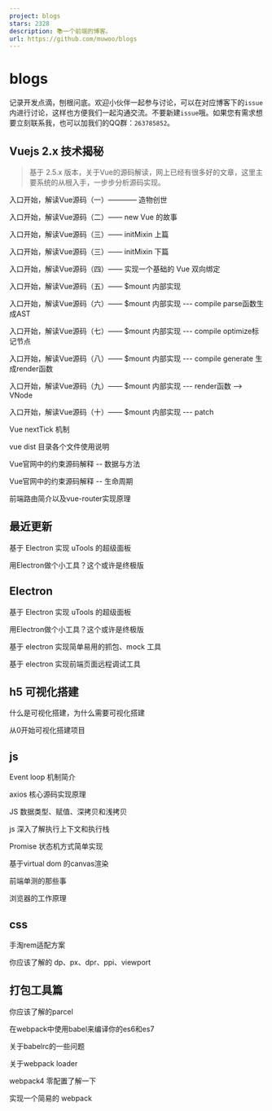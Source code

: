 ```yaml
---
project: blogs
stars: 2328
description: 📚一个前端的博客。
url: https://github.com/muwoo/blogs
---
```


blogs
=====

记录开发点滴，刨根问底。欢迎小伙伴一起参与讨论，可以在对应博客下的`issue`内进行讨论，这样也方便我们一起沟通交流。不要新建`issue`哦。如果您有需求想要立刻联系我，也可以加我们的QQ群：`263785852`。

Vuejs 2.x 技术揭秘
--------------

> 基于 2.5.x 版本，关于Vue的源码解读，网上已经有很多好的文章，这里主要系统的从根入手，一步步分析源码实现。

入口开始，解读Vue源码（一）———— 造物创世

入口开始，解读Vue源码（二）—— new Vue 的故事

入口开始，解读Vue源码（三）—— initMixin 上篇

入口开始，解读Vue源码（三）—— initMixin 下篇

入口开始，解读Vue源码（四）—— 实现一个基础的 Vue 双向绑定

入口开始，解读Vue源码（五）—— $mount 内部实现

入口开始，解读Vue源码（六）—— $mount 内部实现 --- compile parse函数生成AST

入口开始，解读Vue源码（七）—— $mount 内部实现 --- compile optimize标记节点

入口开始，解读Vue源码（八）—— $mount 内部实现 --- compile generate 生成render函数

入口开始，解读Vue源码（九）—— $mount 内部实现 --- render函数 --> VNode

入口开始，解读Vue源码（十）—— $mount 内部实现 --- patch

Vue nextTick 机制

vue dist 目录各个文件使用说明

Vue官网中的约束源码解释 -- 数据与方法

Vue官网中的约束源码解释 -- 生命周期

前端路由简介以及vue-router实现原理

最近更新
----

基于 Electron 实现 uTools 的超级面板

用Electron做个小工具？这个或许是终极版

Electron
--------

基于 Electron 实现 uTools 的超级面板

用Electron做个小工具？这个或许是终极版

基于 electron 实现简单易用的抓包、mock 工具

基于 electron 实现前端页面远程调试工具

h5 可视化搭建
--------

什么是可视化搭建，为什么需要可视化搭建

从0开始可视化搭建项目

js
--

Event loop 机制简介

axios 核心源码实现原理

JS 数据类型、赋值、深拷贝和浅拷贝

js 深入了解执行上下文和执行栈

Promise 状态机方式简单实现

基于virtual dom 的canvas渲染

前端单测的那些事

浏览器的工作原理

css
---

手淘rem适配方案

你应该了解的 dp、px、dpr、ppi、viewport

打包工具篇
-----

你应该了解的parcel

在webpack中使用babel来编译你的es6和es7

关于babelrc的一些问题

关于webpack loader

webpack4 零配置了解一下

实现一个简易的 webpack
